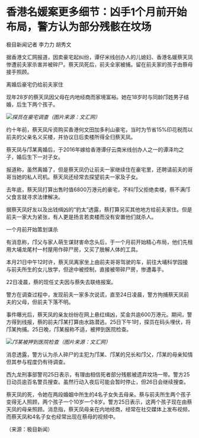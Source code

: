 # 香港名媛案更多细节：凶手1个月前开始布局，警方认为部分残骸在坟场

极目新闻记者 李力力 胡秀文

据香港文汇网报道，因卖豪宅起纠纷，谭仔米线创办人的儿媳妇、香港名媛蔡天凤惨遭前夫家杀害并被碎尸。蔡天凤死后，前夫全家被捕。留在前夫家的孩子由蔡母接手照顾。

离婚后豪宅仍给前夫家住

现年28岁的蔡天凤因父母在内地经商而家境富裕。她在18岁时与同龄邝姓男子结婚，后生下两个孩子。

![](https://inews.gtimg.com/newsapp_bt/0/15691798938/1000)_探员在豪宅调查（图片来源：文汇网）_

约十年前，蔡天凤斥资购买香港何文田加多利山豪宅，当时为节省15%印花税而以前夫的父亲名义买楼，并协议日后卖楼所得全归蔡天凤。

蔡天凤与邝某离婚后，于2016年嫁给香港谭仔云南米线创办人之一的谭泽均之子，婚后生下一对子女。

报道称，虽然离婚了，但是蔡天凤仍让前夫一家继续住在豪宅里，还聘请前夫的哥哥当她的私人司机。蔡天凤还经常去探望前夫一家及子女。

去年底，蔡天凤打算出售时值6800万港元的豪宅，不料邝父拒绝卖楼，蔡不满邝父食言就寻求法律解决。

据蔡天凤好友以及出钱缉凶的“豹太”透露，蔡打算另买其他地方给前夫家住。但是前夫一家大为紧张，有人更是扬言若卖楼而没有安置他们就杀人。

一个月前开始策划谋杀

有消息称，邝父与家人萌生谋财害命念头后，于一个月前开始精心布局，他们先租用大埔龙尾村一村屋用作碎尸房，又买了肢解人体的工具。

本月21日中午12时许，蔡天凤离家坐上由前夫哥哥驾驶的车，前往大埔科学园接与前夫所生的女儿放学，但途中被控制，直接被带碎尸房，惨遭毒手。

22日凌晨，蔡的现任丈夫因与蔡失去联络报案。

警方在调查过程中，发现前夫一家多次说谎，直至24日凌晨，警方拘捕蔡天凤前夫的父母，但前夫下落不明。

事件曝光后，蔡天凤的亲友纷纷在网上悬红缉凶，奖金共逾600万港元。期间，警方得到线报，蔡的前夫邝某打算由水路潜逃。25日下午1时，探员在码头埋伏，将邝某拘捕。25日晚，邝某报称不适，被押到医院检查。

![](https://inews.gtimg.com/newsapp_bt/0/15691798943/1000)_邝某被押到医院检查（图片来源：文汇网）_

消息透露，警方认为杀人碎尸的主犯为邝某、邝某的兄长和邝父，邝某的母亲知情但其参与程度仍有待调查。

西九龙刑事部警司25日表示，有理由相信死者部分残骸被遗弃坟场一带。警方25日动员逾百名警员搜查。虽然行动入夜后可能会暂时停止，但26日会继续搜查。

蔡天凤的死，令她在两段婚姻中所生的4名子女失去母亲。蔡与前夫所生两个孩子变得无人照顾，两个孩子一个10岁一个8岁。警方25日表示，这两个孩子现在由蔡天凤的母亲照顾。消息指，蔡天凤母亲在内地经商，经常在社交媒体上发布视频，而蔡天凤和4名子女也经常出现在蔡母的视频中。

（来源：极目新闻）

